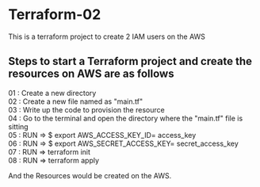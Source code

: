 # Terraform-02
This is a terraform project to create 2 IAM users on the AWS

## Steps to start a Terraform project and create the resources on AWS are as follows

01 : Create a new directory  
02 : Create a new file named as "main.tf"  
03 : Write up the code to provision the resource  
04 : Go to the terminal and open the directory where the "main.tf" file is sitting  
05 : RUN => $ export AWS_ACCESS_KEY_ID= access_key  
06 : RUN => $ export AWS_SECRET_ACCESS_KEY= secret_access_key  
07 : RUN => terraform init  
08 : RUN => terraform apply  
  
And the Resources would be created on the AWS.  

